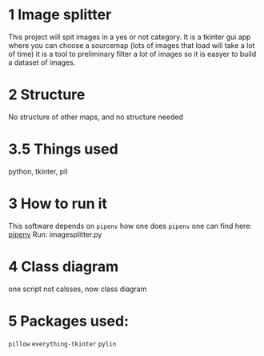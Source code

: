 
# 1 Image splitter

This project will spit images in a yes or not category.
It is a tkinter gui app where you can choose a sourcemap (lots of images that load will take a lot of time)
it is a tool to preliminary filter a lot of images so it is easyer to build a dataset of images.


# 2 Structure
No structure of other maps, and no structure needed


# 3.5 Things used
python, tkinter, pil


# 3 How to run it
This software depends on `pipenv` how one does `pipenv` one can find here: [pipenv](https://docs.python-guide.org/dev/virtualenvs/)
Run: imagesplitter.py

# 4 Class diagram

one script not calsses, now class diagram


# 5 Packages used:

`pillow`
`everything-tkinter`
`pylin`
